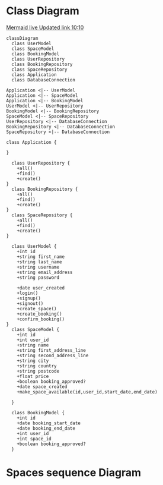 # Class Diagram
[Mermaid live Updated link 10:10](https://mermaid.live/edit#pako:eNqdVV1v0zAU_SuRnzaRVWnabm2EhAZ74WEvDCRAlaLb2C3WHDuynbEy-t9nx_lwPqiAp8bnXB_fe-6t_YIygQlKUMZAqTsKBwn5lgdBtQ6-KCLvTQDroIcCMjLA3gvxSPlhgNrNn0ghFNVCHkfRU1QlPkXcFgWjGWgqeAfegYYdKPJBcE4yx225Fxq8_X115Rcx4vxqRmS_rFamU_Uz9YN72_2g7jjveD-gr-qCxmUG7XF_FTs45Uzklo_sDl6s4YEhT1v-p-Y2QW-AsYvL-ntPOW4XmSSgiV2ezkzCf-oMC_w3lYlxbxU-ch1QHNQrpaVJN9hTqXTKISd93GhMwaVRHaMkB8pSwFgSpfpUYXL5KSSuUWxSrURSlzZOLVKTTBwob-tS9MDLorcUpR6UnSpr1xDcuV50sOCmztzHT1O3QGsVdVYF3rJKmuJ-dWMrnJ-1FSmjfMArYpLBZwIyqo8DRJRcywFo5kPb666ZCCZAB4WkWYOYWhkBHtQ1p1AUUjwR_M7vROXeVCtyeKy9TeHJNBd2jFxQHNYuhEqD1NWGkHC389JNX28IexfJwFw_jybJTnaKbU4ad8VvlMua4imFiUrP-nRCIcqJNOONzbtSFbBF-gcxXUeJ-cRkDyXTWxQ6CrtH5x6kmeSvNmYVTVHfLDVvqJ14_kyetaOqTTXBhSYd2sZb-JaZ_4NLgpF9l0FupgoO3q5FI5ZTKYW8zcytoiyhZWk8sBVCqcXDkWcosViIysL6Uz-gKNkDUwYl2F5I9_UTa39CVABHyQt6Rkm8uJnFm8VyPo9Xy_U6XofoiJJ1PFvGm2i1jK-jeLXYnEL0SwijGc1uruNoGcWRIa436_mqEvtekTaL0yu756Rj)

```mermaid
classDiagram
  class UserModel
  class SpaceModel
  class BookingModel
  class UserRepository
  class BookingRepository
  class SpaceRepository
  class Application
  class DatabaseConnection

Application <|-- UserModel
Application <|-- SpaceModel
Application <|-- BookingModel
UserModel <|-- UserRepository
BookingModel <|-- BookingRepository
SpaceModel <|-- SpaceRepository
UserRepository <|-- DatabaseConnection 
BookingRepository <|-- DatabaseConnection 
SpaceRepository <|-- DatabaseConnection 

class Application {
    
}

  class UserRepository {
    +all()
    +find()
    +create()
}
  class BookingRepository {
    +all()
    +find()
    +create()
}
  class SpaceRepository {
    +all()
    +find()
    +create()
}

  class UserModel {
    +Int id 
    +string first_name
    +string last_name
    +string username
    +string email_address
    +string password

    +date user_created
    +login()
    +signup()
    +signout()
    +create_space()
    +create_booking()
    +confirm_booking()
}
  class SpaceModel {
    +int id  
    +int user_id
    +string name
    +string first_address_line
    +string second_address_line
    +string city
    +string country
    +string postcode
    +float price
    +boolean booking_approved?
    +date space_created
    +make_space_available(id,user_id,start_date,end_date)

  }

  class BookingModel {
    +int id 
    +date booking_start_date
    +date booking_end_date
    +int user_id 
    +int space_id
    +boolean booking_approved?
  }
```
# Spaces sequence Diagram
